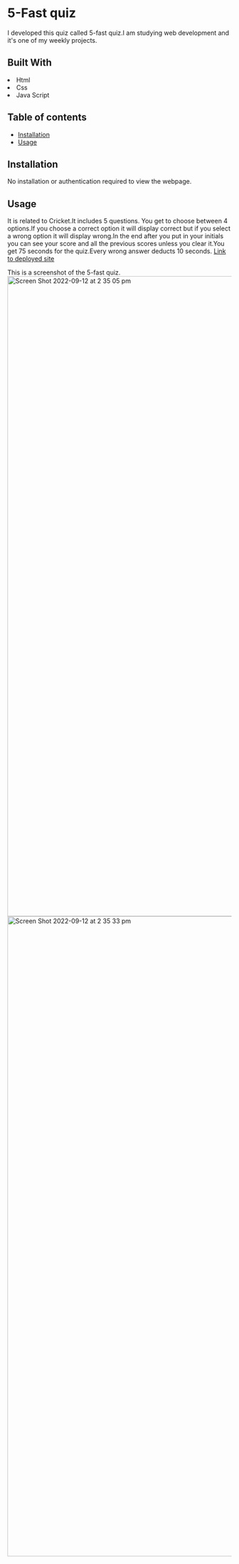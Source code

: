 # 5-Fast quiz
I developed this quiz called 5-fast quiz.I am studying web development and it's one of my weekly projects.
## Built With
<li>Html</li>
<li>Css</li>
<li>Java Script</li>

## Table of contents


  - [Installation](#installation)
  - [Usage](#usage)

  ## Installation
No installation or authentication required to view the webpage.

## Usage
It is related to Cricket.It includes 5 questions. You get to choose between 4 options.If you choose a correct option it will display correct but if you select a wrong option it will display wrong.In the end after you put in your initials you can see your score and all the previous scores unless you clear it.You get 75 seconds for the quiz.Every wrong answer deducts 10 seconds.
[Link to deployed site](https://abhit-singh.github.io/5-Fast-Quiz-/)

This is a screenshot of the 5-fast quiz.<img width="1440" alt="Screen Shot 2022-09-12 at 2 35 05 pm" src="https://user-images.githubusercontent.com/110076459/189575606-77e2e47b-6cb2-438c-b1b6-8e55ab15d798.png">
<img width="1440" alt="Screen Shot 2022-09-12 at 2 35 33 pm" src="https://user-images.githubusercontent.com/110076459/189575619-2ac0ba4b-6784-4e27-9475-78cedebfe57e.png">
